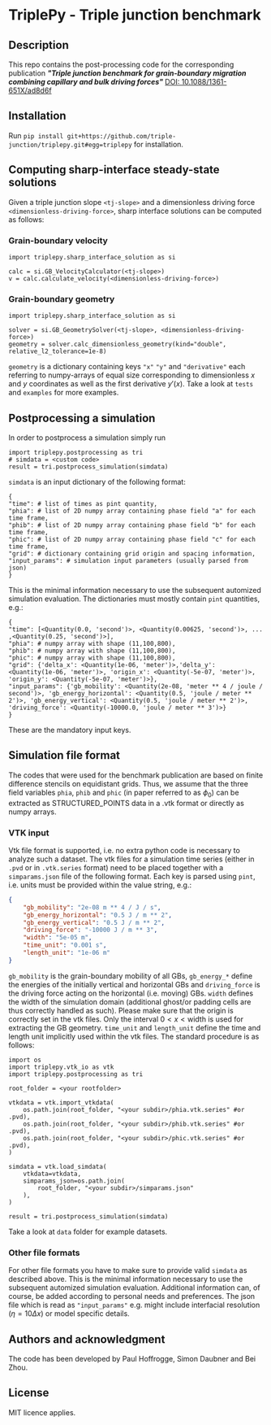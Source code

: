 # TriplePy - Triple junction benchmark

## Description
This repo contains the post-processing code for the corresponding publication
_**"Triple junction benchmark for grain-boundary migration combining capillary and bulk driving forces"**_
[DOI: 10.1088/1361-651X/ad8d6f](https://doi.org/10.1088/1361-651X/ad8d6f)

## Installation
Run `pip install git+https://github.com/triple-junction/triplepy.git#egg=triplepy` for installation.

## Computing sharp-interface steady-state solutions
Given a triple junction slope `<tj-slope>` and a dimensionless driving force `<dimensionless-driving-force>`, sharp interface solutions can be computed as follows:

### Grain-boundary velocity
```python3
import triplepy.sharp_interface_solution as si

calc = si.GB_VelocityCalculator(<tj-slope>)
v = calc.calculate_velocity(<dimensionless-driving-force>)
```

### Grain-boundary geometry
```python3
import triplepy.sharp_interface_solution as si

solver = si.GB_GeometrySolver(<tj-slope>, <dimensionless-driving-force>)
geometry = solver.calc_dimensionless_geometry(kind="double", relative_l2_tolerance=1e-8)
```
`geometry` is a dictionary containing keys `"x"` `"y"` and `"derivative"` each referring to numpy-arrays of equal size corresponding to dimensionless $x$ and $y$ coordinates as well as the first derivative $y'(x)$.
Take a look at `tests` and `examples` for more examples.

## Postprocessing a simulation
In order to postprocess a simulation simply run
```python3
import triplepy.postprocessing as tri
# simdata = <custom code>
result = tri.postprocess_simulation(simdata)
```
`simdata` is an input dictionary of the following format:
```python3
{
"time": # list of times as pint quantity,
"phia": # list of 2D numpy array containing phase field "a" for each time frame,
"phib": # list of 2D numpy array containing phase field "b" for each time frame,
"phic": # list of 2D numpy array containing phase field "c" for each time frame,
"grid": # dictionary containing grid origin and spacing information,
"input_params": # simulation input parameters (usually parsed from json)
}
```
This is the minimal information necessary to use the subsequent automized simulation evaluation.
The dictionaries must mostly contain `pint` quantities, e.g.:
```python3
{
"time": [<Quantity(0.0, 'second')>, <Quantity(0.00625, 'second')>, ... ,<Quantity(0.25, 'second')>],
"phia": # numpy array with shape (11,100,800),
"phib": # numpy array with shape (11,100,800),
"phic": # numpy array with shape (11,100,800),
"grid": {'delta_x': <Quantity(1e-06, 'meter')>,'delta_y': <Quantity(1e-06, 'meter')>, 'origin_x': <Quantity(-5e-07, 'meter')>, 'origin_y': <Quantity(-5e-07, 'meter')>},
"input_params": {'gb_mobility': <Quantity(2e-08, 'meter ** 4 / joule / second')>, 'gb_energy_horizontal': <Quantity(0.5, 'joule / meter ** 2')>, 'gb_energy_vertical': <Quantity(0.5, 'joule / meter ** 2')>, 'driving_force': <Quantity(-10000.0, 'joule / meter ** 3')>}
}
```
These are the mandatory input keys.

## Simulation file format
The codes that were used for the benchmark publication are based on finite difference stencils on equidistant grids.
Thus, we assume that the three field variables `phia`, `phib` and `phic` (in paper referred to as $\phi_0$) can be extracted as STRUCTURED_POINTS data in a .vtk format or directly as numpy arrays.

### VTK input
Vtk file format is supported, i.e. no extra python code is necessary to analyze such a dataset.
The vtk files for a simulation time series (either in `.pvd` or in `.vtk.series` format) need to be placed together with a `simparams.json` file of the following format.
Each key is parsed using `pint`, i.e. units must be provided within the value string, e.g.:
```json
{
    "gb_mobility": "2e-08 m ** 4 / J / s",
    "gb_energy_horizontal": "0.5 J / m ** 2",
    "gb_energy_vertical": "0.5 J / m ** 2",
    "driving_force": "-10000 J / m ** 3",
    "width": "5e-05 m",
    "time_unit": "0.001 s",
    "length_unit": "1e-06 m"
}
```
`gb_mobility` is the grain-boundary mobility of all GBs, `gb_energy_*` define the energies of the initially vertical and horizontal GBs and `driving_force` is the driving force acting on the horizontal (i.e. moving) GBs.
`width` defines the width of the simulation domain (additional ghost/or padding cells are thus correctly handled as such).
Please make sure that the origin is correctly set in the vtk files. Only the interval $0<x<\text{width}$ is used for extracting the GB geometry.
`time_unit` and `length_unit` define the time and length unit implicitly used within the vtk files.
The standard procedure is as follows:
```python3
import os
import triplepy.vtk_io as vtk
import triplepy.postprocessing as tri

root_folder = <your rootfolder>

vtkdata = vtk.import_vtkdata(
    os.path.join(root_folder, "<your subdir>/phia.vtk.series" #or .pvd),
    os.path.join(root_folder, "<your subdir>/phib.vtk.series" #or .pvd),
    os.path.join(root_folder, "<your subdir>/phic.vtk.series" #or .pvd),
)

simdata = vtk.load_simdata(
    vtkdata=vtkdata,
    simparams_json=os.path.join(
        root_folder, "<your subdir>/simparams.json"
    ),
)

result = tri.postprocess_simulation(simdata)
```


Take a look at `data` folder for example datasets.
### Other file formats
For other file formats you have to make sure to provide valid `simdata` as described above. 
This is the minimal information necessary to use the subsequent automized simulation evaluation.
Additional information can, of course, be added according to personal needs and preferences. The json file which is read as `"input_params"` e.g. might include interfacial resolution ($\eta=10\Delta x$) or model specific details.

## Authors and acknowledgment
The code has been developed by Paul Hoffrogge, Simon Daubner and Bei Zhou.

## License
MIT licence applies.
